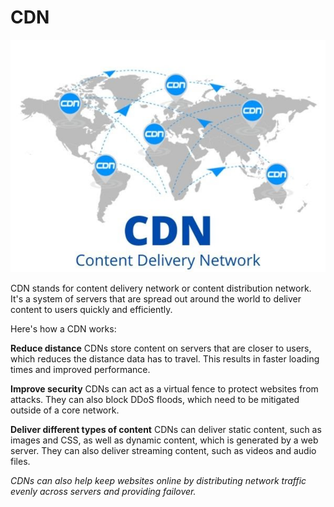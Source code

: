 # CDN

<img src="../logosImages//cdnLogo.png" alt="Content Delivery Network Logo">

CDN stands for content delivery network or content distribution network. It's a system of servers that are spread out around the world to deliver content to users quickly and efficiently.

Here's how a CDN works:

**Reduce distance**
CDNs store content on servers that are closer to users, which reduces the distance data has to travel. This results in faster loading times and improved performance. 

**Improve security**
CDNs can act as a virtual fence to protect websites from attacks. They can also block DDoS floods, which need to be mitigated outside of a core network. 

**Deliver different types of content**
CDNs can deliver static content, such as images and CSS, as well as dynamic content, which is generated by a web server. They can also deliver streaming content, such as videos and audio files. 

*CDNs can also help keep websites online by distributing network traffic evenly across servers and providing failover.*

